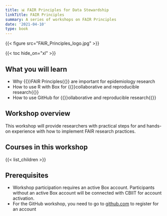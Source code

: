 ```yaml
---
title: 📊 FAIR Principles for Data Stewardship 
linkTitle: FAIR Principles
summary: A series of workshops on FAIR Principles
date: '2021-04-10'
type: book
---
```


{{< figure src="FAIR_Principles_logo.jpg" >}}

{{< toc hide_on="xl" >}}

## What you will learn

- Why {{<hl>}}FAIR Principles{{</hl>}} are important for epidemiology research
- How to use R with Box for {{<hl>}}collaborative and reproducible research{{</hl>}} 
- How to use GitHub for {{<hl>}}ollaborative and reproducible research{{</hl>}}

## Workshop overview

This workshop will provide researchers with practical steps for and hands-on experience with how to implement FAIR research practices. 


## Courses in this workshop

{{< list_children >}}


## Prerequisites

- Workshop participation requires an active Box account. Participants without an active Box account will be connected with CBIIT for account activation. 
- For the GitHub workshop, you need to go to [github.com](https://github.com/) to register for an account



